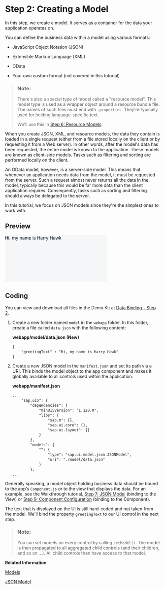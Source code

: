 <!-- loio5278bfd38f3940b192df0e39f2fb33b3 -->

# Step 2: Creating a Model

In this step, we create a model. It serves as a container for the data your application operates on.

You can define the business data within a model using various formats:

-   JavaScript Object Notation \(JSON\)

-   Extensible Markup Language \(XML\)

-   OData

-   Your own custom format \(not covered in this tutorial\)


> ### Note:  
> There's also a special type of model called a "resource model". This model type is used as a wrapper object around a resource bundle file. The names of such files must end with `.properties`. They're typically used for holding language-specific text.
> 
> We'll use this in [Step 6: Resource Models](step-6-resource-models-9790d9a.md).

When you create JSON, XML, and resource models, the data they contain is loaded in a single request \(either from a file stored locally on the client or by requesting it from a Web server\). In other words, after the model's data has been requested, the entire model is known to the application. These models are known as client-side models. Tasks such as filtering and sorting are performed locally on the client.

An OData model, however, is a server-side model. This means that whenever an application needs data from the model, it must be requested from the server. Such a request almost never returns all the data in the model, typically because this would be far more data than the client application requires. Consequently, tasks such as sorting and filtering should always be delegated to the server.

In this tutorial, we focus on JSON models since they're the simplest ones to work with.



## Preview

![The browser shows the text "Hi, my name is Harry Hawk"](images/Tutorial_Data_Binding_Step_1_6d391d5.png)



## Coding

You can view and download all files in the Demo Kit at [Data Binding - Step 2](https://ui5.sap.com/#/entity/sap.ui.core.tutorial.databinding/sample/sap.ui.core.tutorial.databinding.02).

1.  Create a new folder named `model` in the `webapp` folder. In this folder, create a file called `data.json` with the following content:

    **webapp/model/data.json \(New\)**

    ```
    {
    	"greetingText" : "Hi, my name is Harry Hawk"
    }
    ```

2.  Create a new JSON model in the `manifest.json` and set its path via a URI. This binds the model object to the app component and makes it globally available to all controls used within the application.

    **webapp/manifest.json**

    ```
    ...
    	"sap.ui5": {
    		"dependencies": {
    			"minUI5Version": "1.120.0",
    			"libs": {
    				"sap.m": {},
    				"sap.ui.core": {},
    				"sap.ui.layout": {}
    			}
    		},
    		"models": {
    			"": {
    				"type": "sap.ui.model.json.JSONModel",
    				"uri": "./model/data.json"
    			}
    		},
    ...
    ```


Generally speaking, a model object holding business data should be bound to the app's `Component.js` or to the view that displays the data. For an example, see the Walkthrough tutorial, [Step 7: JSON Model](step-7-json-model-70ef981.md) \(binding to the View\) or [Step 9: Component Configuration](step-9-component-configuration-4cfa608.md) \(binding to the Component\).

The text that is displayed on the UI is still hard-coded and not taken from the model. We'll bind the property `greetingText` to our UI control in the next step.

> ### Note:  
> You can set models on every control by calling `setModel()`. The model is then propagated to all aggregated child controls \(and their children, and so on …\). All child controls then have access to that model.

**Related Information**  


[Models](../04_Essentials/models-e1b6259.md "A model in the Model View Controller concept holds the data and provides methods to retrieve the data from the database and to set and update data.")

[JSON Model](../04_Essentials/json-model-96804e3.md#loio96804e3315ff440aa0a50fd290805116 "The JSON model can be used to bind controls to JavaScript object data, which is usually serialized in the JSON format.")

